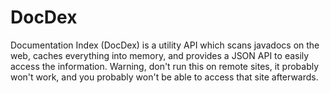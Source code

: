 # DocDex
Documentation Index (DocDex) is a utility API which scans javadocs on the web, caches everything into memory, and provides a JSON API to easily access the information. Warning, don't run this on remote sites, it probably won't work, and you probably won't be able to access that site afterwards.